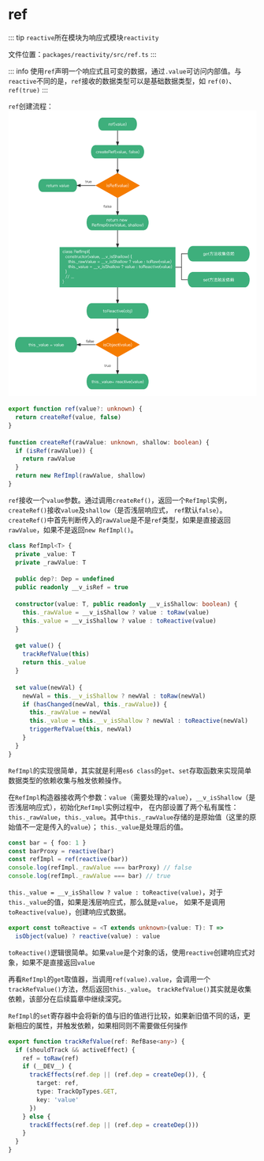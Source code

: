# ref
::: tip
`reactive`所在模块为响应式模块`reactivity`

文件位置：`packages/reactivity/src/ref.ts`
:::

::: info
使用`ref`声明一个响应式且可变的数据，通过`.value`可访问内部值。与`reactive`不同的是，`ref`接收的数据类型可以是基础数据类型，如
`ref(0)`、`ref(true)`
:::

`ref`创建流程：
![ref流程](../../images/ref.png)

```ts
export function ref(value?: unknown) {
  return createRef(value, false)
}

function createRef(rawValue: unknown, shallow: boolean) {
  if (isRef(rawValue)) {
    return rawValue
  }
  return new RefImpl(rawValue, shallow)
}
```

`ref`接收一个`value`参数。通过调用`createRef()`，返回一个`RefImpl`实例，`createRef()`接收`value`及`shallow`（是否浅层响应式，
`ref`默认`false`）。`createRef()`中首先判断传入的`rawValue`是不是`ref`类型，如果是直接返回`rawValue`，如果不是返回`new RefImpl()`。

```ts
class RefImpl<T> {
  private _value: T
  private _rawValue: T

  public dep?: Dep = undefined
  public readonly __v_isRef = true

  constructor(value: T, public readonly __v_isShallow: boolean) {
    this._rawValue = __v_isShallow ? value : toRaw(value)
    this._value = __v_isShallow ? value : toReactive(value)
  }

  get value() {
    trackRefValue(this)
    return this._value
  }

  set value(newVal) {
    newVal = this.__v_isShallow ? newVal : toRaw(newVal)
    if (hasChanged(newVal, this._rawValue)) {
      this._rawValue = newVal
      this._value = this.__v_isShallow ? newVal : toReactive(newVal)
      triggerRefValue(this, newVal)
    }
  }
}
```

`RefImpl`的实现很简单，其实就是利用`es6 class`的`get`、`set`存取函数来实现简单数据类型的依赖收集与触发依赖操作。

在`RefImpl`构造器接收两个参数：`value`（需要处理的`value`），`__v_isShallow`（是否浅层响应式），初始化`RefImpl`实例过程中，
在内部设置了两个私有属性：`this._rawValue`，`this._value`。其中`this._rawValue`存储的是原始值（这里的原始值不一定是传入的`value`）；
`this._value`是处理后的值。

```ts
const bar = { foo: 1 }
const barProxy = reactive(bar)
const refImpl = ref(reactive(bar))
console.log(refImpl._rawValue === barProxy) // false
console.log(refImpl._rawValue === bar) // true
```

`this._value = __v_isShallow ? value : toReactive(value)`，对于`this._value`的值，如果是浅层响应式，那么就是`value`，
如果不是调用`toReactive(value)`，创建响应式数据。

```ts
export const toReactive = <T extends unknown>(value: T): T =>
  isObject(value) ? reactive(value) : value
```

`toReactive()`逻辑很简单。如果`value`是个对象的话，使用`reactive`创建响应式对象，如果不是直接返回`value`

再看`RefImpl`的`get`取值器，当调用`ref(value).value`，会调用一个`trackRefValue()`方法，然后返回`this._value`。
`trackRefValue()`其实就是收集依赖，该部分在后续篇章中继续深究。

`RefImpl`的`set`寄存器中会将新的值与旧的值进行比较，如果新旧值不同的话，更新相应的属性，并触发依赖，如果相同则不需要做任何操作

```ts
export function trackRefValue(ref: RefBase<any>) {
  if (shouldTrack && activeEffect) {
    ref = toRaw(ref)
    if (__DEV__) {
      trackEffects(ref.dep || (ref.dep = createDep()), {
        target: ref,
        type: TrackOpTypes.GET,
        key: 'value'
      })
    } else {
      trackEffects(ref.dep || (ref.dep = createDep()))
    }
  }
}
```
